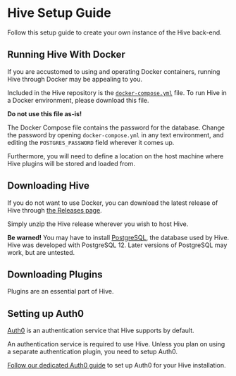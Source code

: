 # Hive Setup Guide

Follow this setup guide to create your own instance of the Hive back-end.

## Running Hive With Docker

If you are accustomed to using and operating Docker containers, running Hive through Docker may be appealing to you.

Included in the Hive repository is the [`docker-compose.yml`](https://github.com/Atlas-Rhythm/Hive/blob/master/docker-compose.yml) file. To run Hive in a Docker environment, please download this file.

**Do not use this file as-is!**

The Docker Compose file contains the password for the database. Change the password by opening `docker-compose.yml` in any text environment, and editing the `POSTGRES_PASSWORD` field wherever it comes up.

Furthermore, you will need to define a location on the host machine where Hive plugins will be stored and loaded from.

## Downloading Hive

If you do not want to use Docker, you can download the latest release of Hive through [the Releases page](https://github.com/Atlas-Rhythm/Hive/releases).

Simply unzip the Hive release wherever you wish to host Hive.

**Be warned!** You may have to install [PostgreSQL](https://www.postgresql.org/), the database used by Hive. Hive was developed with PostgreSQL 12. Later versions of PostgreSQL may work, but are untested.

## Downloading Plugins

Plugins are an essential part of Hive.

## Setting up Auth0

[Auth0](https://auth0.com/) is an authentication service that Hive supports by default.

An authentication service is required to use Hive. Unless you plan on using a separate authentication plugin, you need to setup Auth0.

[Follow our dedicated Auth0 guide](https://github.com/Atlas-Rhythm/Hive/tree/master/docs/Auth0) to set up Auth0 for your Hive installation. 